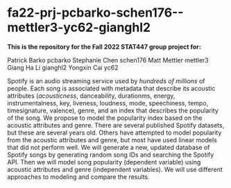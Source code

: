 # fa22-prj-pcbarko-schen176--mettler3-yc62-gianghl2

**This is the repository for the Fall 2022 STAT447 group project for:**

Patrick Barko pcbarko
Stephanie Chen schen176
Matt Mettler mettler3
Giang Ha Li gianghl2
Yongxin Cai yc62

Spotify is an audio streaming service used by *hundreds of millions* of people. Each song is associated with metadata that describe its acoustic attributes (*acousticness*, danceability, durationms, energy, instrumentalness, key, liveness, loudness, mode, speechiness, tempo, timesignature, valence), genre, and an index that describes the popularity of the song. We propose to model the popularity index based on the acoustic attributes and genre. There are several published Spotify datasets, but these are several years old. Others have attempted to model popularity from the acoustic attributes and genre, but most have used linear models that did not perform well. We will generate a new, updated database of Spotify songs by generating random song IDs and searching the Spotify API. Then we will model song popularity (dependent variable) using acoustic attributes and genre (independent variables). We will use different approaches to modeling and compare the results. 
